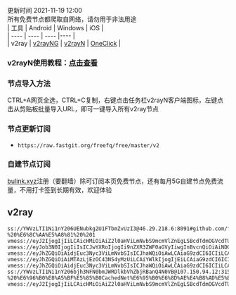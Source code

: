 更新时间 2021-11-19 12:00  
所有免费节点都爬取自网络，请勿用于非法用途  
|  工具  | Android  | Windows  | iOS  |  
|  ----  | ----   | ----  |----  |  
| v2ray  | [v2rayNG](https://github.com/2dust/v2rayNG/releases/download/1.4.12/v2rayNG_1.4.12_arm64-v8a.apk) | [v2rayN](https://github.com/2dust/v2rayN/releases/download/3.27/v2rayN-Core.zip) | [OneClick](https://oneclick.earth/) |  
### v2rayN使用教程：[点击查看](https://github.com/freefq/tutorials)  
### 节点导入方法  
CTRL+A网页全选，CTRL+C复制，右键点击任务栏v2rayN客户端图标，左键点击从剪贴板批量导入URL，即可一键导入所有v2ray节点  
### 节点更新订阅  
- `https://raw.fastgit.org/freefq/free/master/v2`  
### 自建节点订阅  
[bulink.xyz](https://bulink.xyz)注册（要翻墙）除可订阅本页免费节点，还有每月5G自建节点免费流量，不用打卡签到长期有效，欢迎体验  
## v2ray  
```  
ss://YWVzLTI1Ni1nY206UENubkg2U1FTbmZvUzI3@46.29.218.6:8091#github.com/freefq%20-%20%E6%8C%AA%E5%A8%81%20%201  
vmess://eyJ2IjogIjIiLCAicHMiOiAiZ2l0aHViLmNvbS9mcmVlZnEgLSBcdTdmOGVcdTU2ZmRDbG91ZEZsYXJlXHU1MTZjXHU1M2Y4Q0ROXHU4MjgyXHU3MGI5IDIiLCAiYWRkIjogIjEwNC4xOC42NC4wIiwgInBvcnQiOiAiNDQzIiwgImlkIjogIjE5Mzc5ZDJmLThjNGYtNGRmZi04Y2ZmLWNmZGM1ODZkNDlkMyIsICJhaWQiOiAiMCIsICJuZXQiOiAid3MiLCAidHlwZSI6ICJub25lIiwgImhvc3QiOiAidXV1dXNzMTEubGl1d2VpMDEudGsiLCAicGF0aCI6ICIvbGl1d2VpIiwgInRscyI6ICJ0bHMiLCAic25pIjogIiJ9  
vmess://eyJob3N0IjogIiIsICJwYXRoIjogIi9nZXR3ZWF0aGVyIiwgInBvcnQiOiAiNDQzIiwgInRscyI6ICJ0bHMiLCAicHMiOiAiZ2l0aHViLmNvbS9mcmVlZnEgLSBcdTdmOGVcdTU2ZmRDbG91ZEZsYXJlXHU4MjgyXHU3MGI5IDMiLCAiaWQiOiAiOTcwMGMzYzItNDg4OC0xMWVjLWJiY2ItMDAwMDE3MDIyMDA4IiwgImFkZCI6ICJhcGkuc3NmcmVlLnJ1IiwgInYiOiAiMiIsICJhaWQiOiAiNjQiLCAibmV0IjogIndzIiwgInR5cGUiOiAibm9uZSJ9  
vmess://eyJhZGQiOiAidjEuc3Nyc3ViLmNvbSIsICJhaWQiOiAwLCAiaG9zdCI6ICIiLCAiaWQiOiAiOTJhOTVlNmQtY2Y4OS00MmVlLTgxMTAtNjZmYWI2ODcxZTJmIiwgIm5ldCI6ICJ3cyIsICJwYXRoIjogIi9zc3JzdWIiLCAicG9ydCI6ICIxNjgiLCAicHMiOiAiZ2l0aHViLmNvbS9mcmVlZnEgLSBcdTRmYzRcdTdmNTdcdTY1YWZcdTUxNGJcdTYyYzlcdTY1YWZcdThiZmFcdTRlOWFcdTVjMTRcdTY1YWZcdTUxNGJHLUNvcmUgTGFiIDQiLCAiIjogIlJlbGF5Xy1cdWQ4M2NcdWRkZjdcdWQ4M2NcdWRkZmFSVV81MTUiLCAidGxzIjogInRscyIsICJ2IjogIjIifQ==  
vmess://eyJhZGQiOiAiMTAzLjEzOC43NS4yMzUiLCAiYWlkIjogIjEiLCAiaG9zdCI6ICIxMDMuMTM4Ljc1LjIzNSIsICJpZCI6ICI4Y2NjMzA1Mi00OTQxLTQ3ZTQtYjg1Zi1hNjdlYTcxZTNmZTYiLCAibmV0IjogIndzIiwgInBhdGgiOiAiL2NsaWVudGFyZWEiLCAicG9ydCI6ICI0NDMiLCAicHMiOiAiZ2l0aHViLmNvbS9mcmVlZnEgLSBcdTdmOGVcdTU2ZmRcdTUyYTBcdTUyMjlcdTc5OGZcdTVjM2NcdTRlOWFcdTVkZGVcdThkMzlcdTUyMjlcdTg0OTlIdXJyaWNhbmUgRWxlY3RyaWNcdTUxNmNcdTUzZjggNSIsICJ0bHMiOiAidGxzIiwgInR5cGUiOiAiIiwgInYiOiAiMiJ9  
vmess://eyJhZGQiOiAidjEuc3Nyc3ViLmNvbSIsICJhaWQiOiAwLCAiaG9zdCI6ICIiLCAiaWQiOiAiZTU0YTQ4MGMtNzdlMy00MWNhLThmOGItMTdmZmI1MGRiZDA4IiwgIm5ldCI6ICJ3cyIsICJwYXRoIjogIi9zc3JzdWIiLCAicG9ydCI6ICIxNjgiLCAicHMiOiAiZ2l0aHViLmNvbS9mcmVlZnEgLSBcdTRmYzRcdTdmNTdcdTY1YWZcdTUxNGJcdTYyYzlcdTY1YWZcdThiZmFcdTRlOWFcdTVjMTRcdTY1YWZcdTUxNGJHLUNvcmUgTGFiIDYiLCAiIjogIlJlbGF5Xy1cdWQ4M2NcdWRkZjdcdWQ4M2NcdWRkZmFSVV81MTIiLCAidGxzIjogInRscyIsICJ2IjogIjIifQ==  
ss://YWVzLTI1Ni1nY206bjh3NFN0bmJWRDlkbVhZbjRBanQ4N0VB@107.150.94.12:31572#github.com/freefq%20-%20%E6%96%B0%E8%A5%BF%E5%85%B0CachedNet%E6%95%B0%E6%8D%AE%E4%B8%AD%E5%BF%83%207  
vmess://eyJ2IjogIjIiLCAicHMiOiAiZ2l0aHViLmNvbS9mcmVlZnEgLSBcdTdmOGVcdTU2ZmRDbG91ZEZsYXJlXHU1MTZjXHU1M2Y4Q0ROXHU4MjgyXHU3MGI5IDgiLCAiYWRkIjogInY4LnNzcnN1Yi5jb20iLCAicG9ydCI6ICI4NDQzIiwgImlkIjogImU1NGE0ODBjLTc3ZTMtNDFjYS04ZjhiLTE3ZmZiNTBkYmQwOCIsICJhaWQiOiAiMCIsICJzY3kiOiAiYXV0byIsICJuZXQiOiAid3MiLCAidHlwZSI6ICJub25lIiwgImhvc3QiOiAiIiwgInBhdGgiOiAiL3NzcnN1YiIsICJ0bHMiOiAidGxzIiwgInNuaSI6ICIifQ==  
```  
